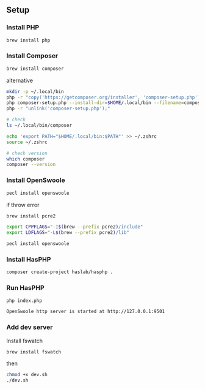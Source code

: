 ## Setup
### Install PHP
```bash
brew install php
```

### Install Composer
```bash
brew install composer
```
alternative
```bash
mkdir -p ~/.local/bin
php -r "copy('https://getcomposer.org/installer', 'composer-setup.php');"
php composer-setup.php --install-dir=$HOME/.local/bin --filename=composer
php -r "unlink('composer-setup.php');"

# check
ls ~/.local/bin/composer

echo 'export PATH="$HOME/.local/bin:$PATH"' >> ~/.zshrc
source ~/.zshrc

# check version
which composer
composer --version
```


### Install OpenSwoole
```bash
pecl install openswoole
```

if throw error
```bash
brew install pcre2

export CPPFLAGS="-I$(brew --prefix pcre2)/include"
export LDFLAGS="-L$(brew --prefix pcre2)/lib"

pecl install openswoole
```

### Install HasPHP
```bash
composer create-project haslab/hasphp .
```

### Run HasPHP
```bash
php index.php

OpenSwoole http server is started at http://127.0.0.1:9501
```


### Add dev server
Install fswatch
```bash
brew install fswatch
```
then
```bash
chmod +x dev.sh
./dev.sh
```
